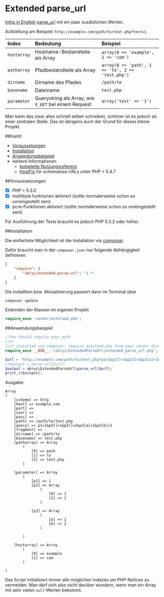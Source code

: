 # Extended parse_url
[Infos in English](README.md)
[parse_url](https://php.net/manual/de/function.parse-url.php) mit ein paar
zusätzlichen Werten.

Aufstellung am Beispiel: `http://example.com/path/to/test.php?test=1`

Index|Bedeutung|Beispiel
:--|:--|:--
`hostarray`|Hostname-Bestandteile als Array|`array(0 => 'example',	1 => 'com')`
`patharray`|Pfadbestandteile als Array|`array(0 => 'path', 1 => 'to', 2 => 'test.php')`
`dirname`|Dirname des Pfades|`/path/to`
`basename`|Dateiname|`test.php`
`parameter`|Querystring als Array, wie `$_GET` bei einem Request|`array('test' => '1')`

Man kann das zwar alles schnell selber schreiben, schöner ist es jedoch an einer
zentralen Stelle. Das ist übrigens auch der Grund für dieses kleine Projekt.

##Inahlt
- [Voraussetungen](#voraussetzungen)
- [Installation](#installation)
- [Anwendungsbeispiel](#anwendungsbeispiel)
- weitere Informationen
	- [komplette Nutzungsreferenz](doc/usage.de.md)
	- [HostFix](doc/hostfix.de.md) für schemalose URLs unter PHP < 5.4.7

##Voraussetzungen

- [x] PHP > 5.3.0
- [x] multibyte funktionen aktiviert (sollte normalerweise schon so voreingestellt sein)
- [x] pcre-Funktionen aktiviert (sollte normalerweise schon so voreingestellt sein)

Für Ausführung der Tests braucht es jedoch PHP 5.3.2 oder höher.

##Installation

Die einfachste Möglichkeit ist die Installation via [composer](http://getcomposer.org)

Dafür braucht man in der ```composer.json``` nur folgende Abhängigkeit definieren.
```json
{
	"require": {
		"akrys/extended-parse-url": "1.*"
	}
}
```

Die Installtion bzw. Aktualisierung passiert dann im Terminal über
```bash
composer update
```

Einbinden der Klassen im eigenen Projekt
```php
require_once 'vendor/autoload.php';
```

##Anwendungsbeispiel

```php
//You should require your path
//or
//if installed via composer: require autoload.php from your vendor-directory
require_once __DIR__.'/akrys/ExtendedParseUrl/extended_parse_url.php';

$url = 'http://example.com/path/to/test.php?p1=1&p2[]=1&p2[]=2&p3[a]=1&p3[b]=2';
//$output = parse_url($url);
$output = akrys\ExtendedParseUrl\parse_url($url);
print_r($output);
```

Ausgabe:
```
Array
(
    [scheme] => http
    [host] => example.com
    [port] =>
    [user] =>
    [pass] =>
    [path] => /path/to/test.php
    [query] => p1=1&p2[]=1&p2[]=2&p3[a]=1&p3[b]=2
    [fragment] =>
    [dirname] => /path/to
    [basename] => test.php
    [patharray] => Array
        (
            [0] => path
            [1] => to
            [2] => test.php
        )

    [parameter] => Array
        (
            [p1] => 1
            [p2] => Array
                (
                    [0] => 1
                    [1] => 2
                )

            [p3] => Array
                (
                    [a] => 1
                    [b] => 2
                )

        )

    [hostarray] => Array
        (
            [0] => example
            [1] => com
        )

)
```

Das Script initialisiert immer alle möglichen Indezes um PHP-Notices zu
vermeiden. Man darf sich also nicht darüber wundern, wenn man ein Array mit
sehr vielen ```null```-Werten bekommt.
